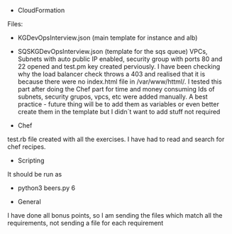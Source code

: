 - CloudFormation

Files:
- KGDevOpsInterview.json (main template for instance and alb)
- SQSKGDevOpsInterview.json (template for the sqs queue)
VPCs, Subnets with auto public IP enabled, security group with ports 80 and 22 opened and test.pm key created perviously.
I have been checking why the load balancer check throws a 403 and realised that it is because there were no index.html file in /var/www/httml/. I tested this part after doing the Chef part for time and money consuming
Ids of subnets, security grupos, vpcs, etc were added manually. A best practice - future thing will be to add them as variables or even better create them in the template but I didn´t want to add stuff not required 

- Chef

test.rb file created with all the exercises. I have had to read and search for chef recipes. 

- Scripting

It should be run as 
- python3 beers.py 6

- General

I have done all bonus points, so I am sending the files which match all the requirements, not sending a file for each requirement
